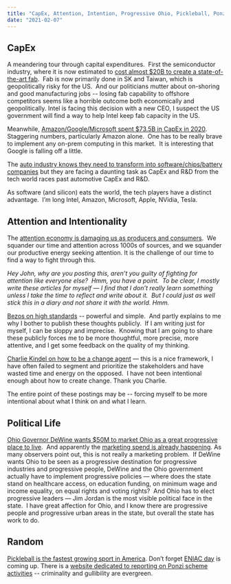 ```yaml
---
title: "CapEx, Attention, Intention, Progressive Ohio, Pickleball, Ponzi, ENIAC -- things I learned this week"
date: "2021-02-07"
---
```


## CapEx

A meandering tour through capital expenditures.  First the semiconductor industry, where it is now estimated to [cost almost $20B to create a state-of-the-art fab](https://www.economist.com/business/2021/01/23/chipmaking-is-being-redesigned-effects-will-be-far-reaching).  Fab is now primarily done in SK and Taiwan, which is geopolitically risky for the US.  And our politicians mutter about on-shoring and good manufacturing jobs -- losing fab capability to offshore competitors seems like a horrible outcome both economically and geopolitically. Intel is facing this decision with a new CEO, I suspect the US government will find a way to help Intel keep fab capacity in the US.

Meanwhile, [Amazon/Google/Microsoft spent $73.5B in CapEx in 2020](http://www.platformonomics.com/2021/02/follow-the-capex-cloud-table-stakes-2020-retrospective/).  Staggering numbers, particularly Amazon alone.  One has to be really brave to implement any on-prem computing in this market.  It is interesting that Google is falling off a little.

The [auto industry knows they need to transform into software/chips/battery companies](https://www.washingtonpost.com/climate-environment/2021/02/06/auto-industry-peers-into-an-electric-future-sees-bumps-ahead/) but they are facing a daunting task as CapEx and R&D from the tech world races past automotive CapEx and R&D.  

As software (and silicon) eats the world, the tech players have a distinct advantage.  I’m long Intel, Amazon, Microsoft, Apple, NVidia, Tesla.

## Attention and Intentionality

The [attention economy is damaging us as producers and consumers](https://www.nytimes.com/2021/02/04/opinion/michael-goldhaber-internet.html).  We squander our time and attention across 1000s of sources, and we squander our productive energy seeking attention. It is the challenge of our time to find a way to fight through this. 

_Hey John, why are you posting this, aren’t you guilty of fighting for attention like everyone else?_  _Hmm, you have a point.  To be clear, I mostly write these articles for myself — I find that I don’t really learn something unless I take the time to reflect and write about it.  But I could just as well stick this in a diary and not share it with the world._ _Hmm._

[Bezos on high standards](https://twitter.com/Carnage4Life/status/1356987055482359810?s=20) -- powerful and simple.  And partly explains to me why I bother to publish these thoughts publicly.  If I am writing just for myself, I can be sloppy and imprecise.  Knowing that I am going to share these publicly forces me to be more thoughtful, more precise, more attentive, and I get some feedback on the quality of my thinking.

[Charlie Kindel on how to be a change agent](https://ceklog.kindel.com/2021/02/03/how-to-be-a-secret-agent-of-change/) — this is a nice framework, I have often failed to segment and prioritize the stakeholders and have wasted time and energy on the opposed.  I have not been intentional enough about how to create change. Thank you Charlie.

The entire point of these postings may be -- forcing myself to be more intentional about what I think on and what I learn.

## Political Life

[Ohio Governor DeWine wants $50M to market Ohio as a great progressive place to live](https://www.cincinnati.com/story/news/politics/2021/02/01/ohio-gov-mike-dewine-wants-50-million-market-progressive-state/4342873001/).  And apparently the [marketing spend is already happening](https://www.geekwire.com/2021/snow-ridden-ohio-plays-off-seattles-rainy-weather-clever-ad-campaign-attract-jobs/). As many observers point out, this is not really a marketing problem.  If DeWine wants Ohio to be seen as a progressive destination for progressive industries and progressive people, DeWine and the Ohio government actually have to implement progressive policies — where does the state stand on healthcare access, on education funding, on minimum wage and income equality, on equal rights and voting rights?  And Ohio has to elect progressive leaders — Jim Jordan is the most visible political face in the state.  I have great affection for Ohio, and I know there are progressive people and progressive urban areas in the state, but overall the state has work to do.

## Random

[Pickleball is the fastest growing sport in America](https://www.economist.com/united-states/2021/01/30/pickleball-is-the-fastest-growing-sport-in-america). Don’t forget [ENIAC day](https://eniacday.org/about-us) is coming up. There is a [website dedicated to reporting on Ponzi scheme activities](http://theponzibook.blogspot.com) -- criminality and gullibility are evergreen.
